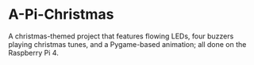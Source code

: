 # A-Pi-Christmas
A christmas-themed project that features flowing LEDs, four buzzers playing christmas tunes, and a Pygame-based animation; all done on the Raspberry Pi 4.
